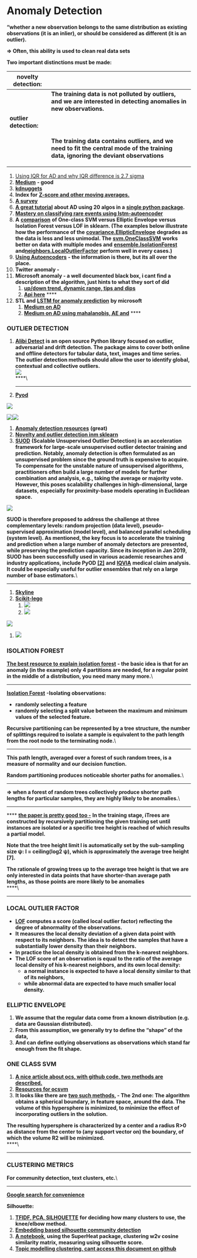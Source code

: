 # Anomaly Detection

**“whether a new observation belongs to the same distribution as existing observations (it is an inlier), or should be considered as different (it is an outlier).**&#x20;

**=> Often, this ability is used to clean real data sets**

**Two important distinctions must be made:**

| **novelty detection:** |                                                                                                                                                                               |
| ---------------------- | ----------------------------------------------------------------------------------------------------------------------------------------------------------------------------- |
|                        | **The training data is not polluted by outliers, and we are interested in detecting anomalies in new observations.**                                                          |
| **outlier detection:** |                                                                                                                                                                               |
|                        | <p><strong>The training data contains outliers, and we need to fit the central mode of the training data, ignoring the deviant observations</strong><br><strong></strong></p> |

1. [Using IQR for AD and why IQR difference is 2.7 sigma](https://towardsdatascience.com/why-1-5-in-iqr-method-of-outlier-detection-5d07fdc82097)
2. [**Medium**](https://towardsdatascience.com/anomaly-detection-for-dummies-15f148e559c1) **- good**
3. [**kdnuggets**](https://www.kdnuggets.com/2017/04/datascience-introduction-anomaly-detection.html)
4. **Index for** [**Z-score and other moving averages.** ](https://turi.com/learn/userguide/anomaly\_detection/moving\_zscore.html)
5. [**A survey**](https://d1wqtxts1xzle7.cloudfront.net/49916547/Mohiuddin\_Survey\_financial\_2015.pdf?1477591055=\&response-content-disposition=inline%3B+filename%3DA\_survey\_of\_anomaly\_detection\_techniques.pdf\&Expires=1594649751\&Signature=U\~N32meGWYyIIQz1zRYC4s2tCb7e5ut28GIBC3GSG4250UjhgTMQwEIB63zwPKtS5JyKew7RWVog8gytIhc3GSSfTwsRM7lqyghuDgbds-QMp3mNyVw2bYNztnoOWncHG8rhtkwUK1EbWcYeLKvqARnJoAS177C8r1GAhfKp14GgJzHpmnsoSkB6AowJ68nauf2VyA1b\~w1m\~UfSNoWtjbL59clAqHn7nfqw5PGBuLHSSSxCa5PX09mADy4VzuOySzYjIviRwOlgT1eQrART0KqozqVSiGKM3SeapuI3K5tSERVPPSTnpupp--WJyYCNzzvPrdjB121P2XU7fq73wQ\_\_\&Key-Pair-Id=APKAJLOHF5GGSLRBV4ZA)
6. [**A great tutorial**](https://www.analyticsvidhya.com/blog/2019/02/outlier-detection-python-pyod/?utm\_source=facebook.com\&utm\_medium=social\&fbclid=IwAR33KDnGMf5zp491WmhTsCFtinBDUp5RaVnoC4Cfxcc5rfo2yHreMo3M\_M4) **about AD using 20 algos in a** [**single python package**](https://github.com/yzhao062/pyod)**.**
7. [**Mastery on classifying rare events using lstm-autoencoder**](https://machinelearningmastery.com/lstm-model-architecture-for-rare-event-time-series-forecasting/)
8. **A** [**comparison**](http://scikit-learn.org/stable/modules/outlier\_detection.html#outlier-detection) **of One-class SVM versus Elliptic Envelope versus Isolation Forest versus LOF in sklearn. (The examples below illustrate how the performance of the** [**covariance.EllipticEnvelope**](http://scikit-learn.org/stable/modules/generated/sklearn.covariance.EllipticEnvelope.html#sklearn.covariance.EllipticEnvelope) **degrades as the data is less and less unimodal. The** [**svm.OneClassSVM**](http://scikit-learn.org/stable/modules/generated/sklearn.svm.OneClassSVM.html#sklearn.svm.OneClassSVM) **works better on data with multiple modes and** [**ensemble.IsolationForest**](http://scikit-learn.org/stable/modules/generated/sklearn.ensemble.IsolationForest.html#sklearn.ensemble.IsolationForest) **and**[**neighbors.LocalOutlierFactor**](http://scikit-learn.org/stable/modules/generated/sklearn.neighbors.LocalOutlierFactor.html#sklearn.neighbors.LocalOutlierFactor) **perform well in every cases.)**
9. [**Using Autoencoders**](https://shiring.github.io/machine\_learning/2017/05/01/fraud) **- the information is there, but its all over the place.**
10. **Twitter anomaly -**
11. **Microsoft anomaly - a well documented black box, i cant find a description of the algorithm, just hints to what they sort of did**
    1. [**up/down trend, dynamic range, tips and dips**](https://blogs.technet.microsoft.com/machinelearning/2014/11/05/anomaly-detection-using-machine-learning-to-detect-abnormalities-in-time-series-data/)
    2. [**Api here**](https://docs.microsoft.com/en-us/azure/machine-learning/team-data-science-process/apps-anomaly-detection-api) ****&#x20;
12. **STL and** [**LSTM for anomaly prediction**](https://github.com/omri374/moda/blob/master/moda/example/lstm/LSTM\_AD.ipynb) **by microsoft**
    1. [**Medium on AD**](https://towardsdatascience.com/machine-learning-for-anomaly-detection-and-condition-monitoring-d4614e7de770)
    2. [**Medium on AD using mahalanobis, AE and**](https://towardsdatascience.com/how-to-use-machine-learning-for-anomaly-detection-and-condition-monitoring-6742f82900d7) ****&#x20;

### **OUTLIER DETECTION**

1. [**Alibi Detect**](https://github.com/SeldonIO/alibi-detect) **is an open source Python library focused on outlier, adversarial and drift detection. The package aims to cover both online and offline detectors for tabular data, text, images and time series. The outlier detection methods should allow the user to identify global, contextual and collective outliers.**\
   ****![](https://lh4.googleusercontent.com/QonFzFq66lICpFO\_ZMwHOOVbf414oWxdIoV1CibK2OD5jlaRTgQGrs1cgitF2vv3HE0NitUn5XILiZRs3GRIGnDtBWbJEhcppaAhlxjThvS3\_dBgyfkBoM1dKlFEgUk1Vy3yeVyc)****\
   ****\
   ****
2. [**Pyod**](https://pyod.readthedocs.io/en/latest/pyod.html)

![](https://lh5.googleusercontent.com/ZKkwCMKak5EBt4hGR2NMnx\_XLmc8UBkLb5-AlD83QnhpVddGHadQGajp0eutz-lo7WTK9cZdPwe6YWg4LeEgxbR5FtdxzAJ\_KtE3JiXMnDfkzElJznOJQt\_sqslltPkKPP3i-uv2)

![](https://lh3.googleusercontent.com/Shm9hSKFYXqN9ab4dYa92zlsTfBle5z\_iTtLSobJPpjWyo53-vNtDI7DTL-h32mCX8lea-AxGXF9UxlY\_9BhFn21UlduhYz74X8X92JxiMqSymRW4JgrFoaJMy6sizWbBEi7zM2N)![](https://lh6.googleusercontent.com/kmW2KZFP6OY0xth2NwTXwrMajzeXG6LY1PQpAkejy-hVmR32eauIwI2REmzahEBKRIAkooaDcwq4OXBs\_I-nacg4ncZljKg9WTA2RDX3PJdM6oHUxC6O\_fukyh6SEwnnvZQPsSvB)

1. [**Anomaly detection resources**](https://github.com/yzhao062/anomaly-detection-resources) **(great)**
2. [**Novelty and outlier detection inm sklearn**](https://scikit-learn.org/stable/modules/outlier\_detection.html)
3. [**SUOD**](https://github.com/yzhao062/suod) **(Scalable Unsupervised Outlier Detection) is an acceleration framework for large-scale unsupervised outlier detector training and prediction. Notably, anomaly detection is often formulated as an unsupervised problem since the ground truth is expensive to acquire. To compensate for the unstable nature of unsupervised algorithms, practitioners often build a large number of models for further combination and analysis, e.g., taking the average or majority vote. However, this poses scalability challenges in high-dimensional, large datasets, especially for proximity-base models operating in Euclidean space.**

![](https://lh4.googleusercontent.com/lTrANgbDggSvC5zIKxuzzSKYYgMNJX7yN9Vni3FTWj7kKSpBuxhc2vvE2Oy\_diF4uEalUovH3sVeIdmAfBtsTFKPL3vgzMfnX50\_8yUVENyV1uMx6fRO4gKLjGAfhnZy38dAE6\_y)

**SUOD is therefore proposed to address the challenge at three complementary levels: random projection (data level), pseudo-supervised approximation (model level), and balanced parallel scheduling (system level). As mentioned, the key focus is to accelerate the training and prediction when a large number of anomaly detectors are presented, while preserving the prediction capacity. Since its inception in Jan 2019, SUOD has been successfully used in various academic researches and industry applications, include PyOD** [**\[2\]**](https://github.com/yzhao062/suod#zhao2019pyod) **and** [**IQVIA**](https://www.iqvia.com/) **medical claim analysis. It could be especially useful for outlier ensembles that rely on a large number of base estimators.**\
****

1. [**Skyline**](https://github.com/earthgecko/skyline)
2. [**Scikit-lego**](https://scikit-lego.readthedocs.io/en/latest/outliers.html)
   1. ![](https://lh3.googleusercontent.com/unjrP1o3wqwUvv\_J0WeX\_9BZw8qrq9ToBVjSAHc1bWxOo3idh6CSLsVPTKSNovXve0-IOG5vaL5yqn4sg0a6OfvSM\_X5t41wK-P\_NFHjOzmmJyHKsv8I6se62OZtyildGKI5ZlrV)
   2. ![](https://lh5.googleusercontent.com/bafZPqSAbvczD3CE2yIPsPlTaYZ5qSAMdz4l7WqeuhQK-XjONBQDP0-tTYXjFcnMPlvljiMr1\_fvMlAFCLRtATsI3mcaXjxbcjcSD97OxVzVR41qecC1BZo9DKdYag7e97g2Jirk)

![](https://lh5.googleusercontent.com/9bBkl9p2YSeKumH3C2nwIpGdQvBYqt63JHtQsfJfS2wJqRJBWcLyHpZ1yuFEHh4tFdcUAc9dm-ihYYIa\_h9Doa\_AZpv273V0T5kEpGRfigyNXtRmR2XQWYQAVc9VFaQ-r6LPuA1-)

1. ![](https://lh6.googleusercontent.com/FJ\_1DRIuNjz3FY\_9d1QGeFb4tv6E-CK97eoaNvskApfKJETYKhLoq64gMvtqbBkGZNzeA3ZtcfenuhhYc9in9ILtv8v61cYyc6XN44obZmmMl\_hBylk53NNdwVEPujJDS0hLKwyN)

###

### **ISOLATION FOREST**

[**The best resource to explain isolation forest**](http://blog.easysol.net/using-isolation-forests-anamoly-detection/) **- the basic idea is that for an anomaly (in the example) only 4 partitions are needed, for a regular point in the middle of a distribution, you need many many more.**\
****

[**Isolation Forest**](http://scikit-learn.org/stable/auto\_examples/ensemble/plot\_isolation\_forest.html) **-Isolating observations:**

* **randomly selecting a feature**&#x20;
* **randomly selecting a split value between the maximum and minimum values of the selected feature.**

**Recursive partitioning can be represented by a tree structure, the number of splittings required to isolate a sample is equivalent to the path length from the root node to the terminating node.**\
****

**This path length, averaged over a forest of such random trees, is a measure of normality and our decision function.**

**Random partitioning produces noticeable shorter paths for anomalies.**\
****

**=> when a forest of random trees collectively produce shorter path lengths for particular samples, they are highly likely to be anomalies.**\
****

&#x20;**** [**the paper is pretty good too -**](https://cs.nju.edu.cn/zhouzh/zhouzh.files/publication/icdm08b.pdf)  **In the training stage, iTrees are constructed by recursively partitioning the given training set until instances are isolated or a specific tree height is reached of which results a partial model.**&#x20;

**Note that the tree height limit l is automatically set by the sub-sampling size ψ: l = ceiling(log2 ψ), which is approximately the average tree height \[7].**&#x20;

**The rationale of growing trees up to the average tree height is that we are only interested in data points that have shorter-than average path lengths, as those points are more likely to be anomalies**\
****\
****

### **LOCAL OUTLIER FACTOR**

* [**LOF**](http://scikit-learn.org/stable/modules/outlier\_detection.html#local-outlier-factor) **computes a score (called local outlier factor) reflecting the degree of abnormality of the observations.**
* **It measures the local density deviation of a given data point with respect to its neighbors. The idea is to detect the samples that have a substantially lower density than their neighbors.**
* **In practice the local density is obtained from the k-nearest neighbors.**&#x20;
* **The LOF score of an observation is equal to the ratio of the average local density of his k-nearest neighbors, and its own local density:**&#x20;
  * **a normal instance is expected to have a local density similar to that of its neighbors,**&#x20;
  * **while abnormal data are expected to have much smaller local density.**

### **ELLIPTIC ENVELOPE**

1. **We  assume that the regular data come from a known distribution (e.g. data are Gaussian distributed).**&#x20;
2. **From this assumption, we generally try to define the “shape” of the data,**&#x20;
3. **And can define outlying observations as observations which stand far enough from the fit shape.**

### **ONE CLASS SVM**

1. [**A nice article about ocs, with github code, two methods are described.**](http://rvlasveld.github.io/blog/2013/07/12/introduction-to-one-class-support-vector-machines/)
2. [**Resources for ocsvm**](https://www.quora.com/What-is-a-good-resource-for-understanding-One-Class-SVM-for-distribution-esitmation)
3. **It looks like there are** [**two such methods**](http://rvlasveld.github.io/blog/2013/07/12/introduction-to-one-class-support-vector-machines/)**, - The 2nd one: The algorithm obtains a spherical boundary, in feature space, around the data. The volume of this hypersphere is minimized, to minimize the effect of incorporating outliers in the solution.**

**The resulting hypersphere is characterized by a center and a radius R>0 as distance from the center to (any support vector on) the boundary, of which the volume R2 will be minimized.**\
****\
****

### **CLUSTERING METRICS**

**For community detection, text clusters, etc.**\
****

[**Google search for convenience**](https://www.google.com/search?biw=1600\&bih=912\&sxsrf=ALeKk00NbB52pfM6J1N42ieEddIOirBmcQ%3A1597514997743\&ei=9SQ4X-\_uLLLhkgWJsIbADw\&q=word+embedding+silhouette+score\&oq=word+embedding+silhouette+score\&gs\_lcp=CgZwc3ktYWIQAzoECAAQRzoECCMQJzoHCCMQsAIQJ1DVd1jqjQFgm5ABaARwAXgBgAGMAogBrQ2SAQUwLjkuMpgBAKABAaoBB2d3cy13aXrAAQE\&sclient=psy-ab\&ved=0ahUKEwivvdqP553rAhWysKQKHQmYAfg4ChDh1QMIDA\&uact=5)

**Silhouette:**

1. [**TFIDF, PCA, SILHOUETTE**](https://towardsdatascience.com/mmmm-foodporn-a-clustering-and-classification-study-using-natural-language-processing-e2eae8ddefe1) **for deciding how many clusters to use, the knee/elbow method.**
2. [**Embedding based silhouette community detection**](https://link.springer.com/article/10.1007/s10994-020-05882-8#Sec10)
3. [**A notebook**](https://rlbarter.github.io/superheat-examples/word2vec/)**, using the SuperHeat package, clustering w2v cosine similarity matrix, measuring using silhouette score.**&#x20;
4. [**Topic modelling clustering, cant access this document on github**](https://github.com/danielwilentz/Cuisine-Classifier/blob/master/topic\_modeling/clustering.ipynb)
